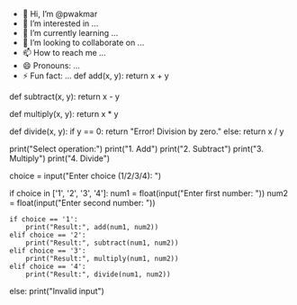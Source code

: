 - 👋 Hi, I’m @pwakmar
- 👀 I’m interested in ...
- 🌱 I’m currently learning ...
- 💞️ I’m looking to collaborate on ...
- 📫 How to reach me ...
- 😄 Pronouns: ...
- ⚡ Fun fact: ...
def add(x, y):
    return x + y

def subtract(x, y):
    return x - y

def multiply(x, y):
    return x * y

def divide(x, y):
    if y == 0:
        return "Error! Division by zero."
    else:
        return x / y

print("Select operation:")
print("1. Add")
print("2. Subtract")
print("3. Multiply")
print("4. Divide")

choice = input("Enter choice (1/2/3/4): ")

if choice in ['1', '2', '3', '4']:
    num1 = float(input("Enter first number: "))
    num2 = float(input("Enter second number: "))

    if choice == '1':
        print("Result:", add(num1, num2))
    elif choice == '2':
        print("Result:", subtract(num1, num2))
    elif choice == '3':
        print("Result:", multiply(num1, num2))
    elif choice == '4':
        print("Result:", divide(num1, num2))
else:
    print("Invalid input")
    
<!---
pwakmar/pwakmar is a ✨ special ✨ repository because its `README.md` (this file) appears on your GitHub profile.
You can click the Preview link to take a look at your changes.
--->
